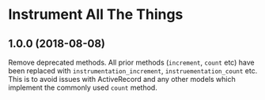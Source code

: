 # Instrument All The Things

## 1.0.0 (2018-08-08)

Remove deprecated methods. All prior methods (`increment`, `count` etc) have been replaced with `instrumentation_increment`, `instruementation_count` etc. This is to avoid issues with ActiveRecord and any other models which implement the commonly used `count` method.
